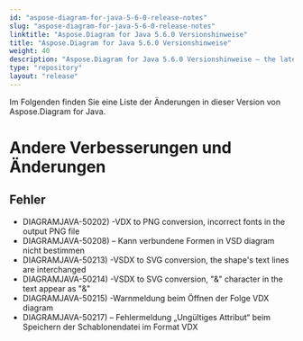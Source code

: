 ```yaml
---
id: "aspose-diagram-for-java-5-6-0-release-notes"
slug: "aspose-diagram-for-java-5-6-0-release-notes"
linktitle: "Aspose.Diagram for Java 5.6.0 Versionshinweise"
title: "Aspose.Diagram for Java 5.6.0 Versionshinweise"
weight: 40
description: "Aspose.Diagram for Java 5.6.0 Versionshinweise – the latest updates and fixes."
type: "repository"
layout: "release"
---
```

Im Folgenden finden Sie eine Liste der Änderungen in dieser Version von Aspose.Diagram for Java.
# **Andere Verbesserungen und Änderungen**
## **Fehler**
- DIAGRAMJAVA-50202) -VDX to PNG conversion, incorrect fonts in the output PNG file
- DIAGRAMJAVA-50208) – Kann verbundene Formen in VSD diagram nicht bestimmen
- DIAGRAMJAVA-50213) -VSDX to SVG conversion, the shape's text lines are interchanged
- DIAGRAMJAVA-50214) -VSDX to SVG conversion, "&" character in the text appear as "&"
- DIAGRAMJAVA-50215) -Warnmeldung beim Öffnen der Folge VDX diagram
- DIAGRAMJAVA-50217) – Fehlermeldung „Ungültiges Attribut“ beim Speichern der Schablonendatei im Format VDX
